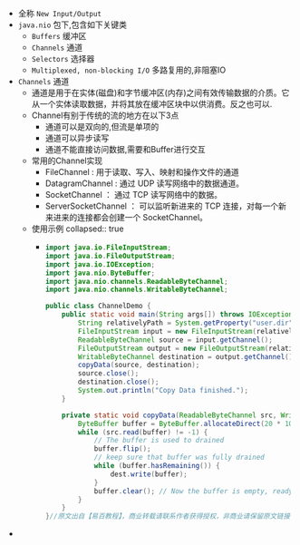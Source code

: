 - 全称 `New Input/Output`
- `java.nio` 包下,包含如下关键类
	- `Buffers` 缓冲区
	- `Channels` 通道
	- `Selectors` 选择器
	- `Multiplexed, non-blocking I/O` 多路复用的,非阻塞IO
- `Channels` 通道
	- 通道是用于在实体(磁盘)和字节缓冲区(内存)之间有效传输数据的介质。它从一个实体读取数据，并将其放在缓冲区块中以供消费。反之也可以.
	- Channel有别于传统的流的地方在以下3点
		- 通道可以是双向的,但流是单项的
		- 通道可以异步读写
		- 通道不能直接访问数据,需要和Buffer进行交互
	- 常用的Channel实现
		- FileChannel : 用于读取、写入、映射和操作文件的通道
		- DatagramChannel : 通过 UDP 读写网络中的数据通道。
		- SocketChannel ： 通过 TCP 读写网络中的数据。
		- ServerSocketChannel ： 可以监听新进来的 TCP 连接，对每一个新来进来的连接都会创建一个 SocketChannel。
	- 使用示例
	  collapsed:: true
		- ```java
		  import java.io.FileInputStream;
		  import java.io.FileOutputStream;
		  import java.io.IOException;
		  import java.nio.ByteBuffer;
		  import java.nio.channels.ReadableByteChannel;
		  import java.nio.channels.WritableByteChannel;
		  
		  public class ChannelDemo {
		      public static void main(String args[]) throws IOException {
		          String relativelyPath = System.getProperty("user.dir");
		          FileInputStream input = new FileInputStream(relativelyPath + "/testin.txt");
		          ReadableByteChannel source = input.getChannel();
		          FileOutputStream output = new FileOutputStream(relativelyPath + "/testout.txt");
		          WritableByteChannel destination = output.getChannel();
		          copyData(source, destination);
		          source.close();
		          destination.close();
		          System.out.println("Copy Data finished.");
		      }
		  
		      private static void copyData(ReadableByteChannel src, WritableByteChannel dest) throws IOException {
		          ByteBuffer buffer = ByteBuffer.allocateDirect(20 * 1024);
		          while (src.read(buffer) != -1) {
		              // The buffer is used to drained
		              buffer.flip();
		              // keep sure that buffer was fully drained
		              while (buffer.hasRemaining()) {
		                  dest.write(buffer);
		              }
		              buffer.clear(); // Now the buffer is empty, ready for the filling
		          }
		      }
		  }//原文出自【易百教程】，商业转载请联系作者获得授权，非商业请保留原文链接：https://www.yiibai.com/java_nio/java-nio-channels.html
		  
		  ```
-